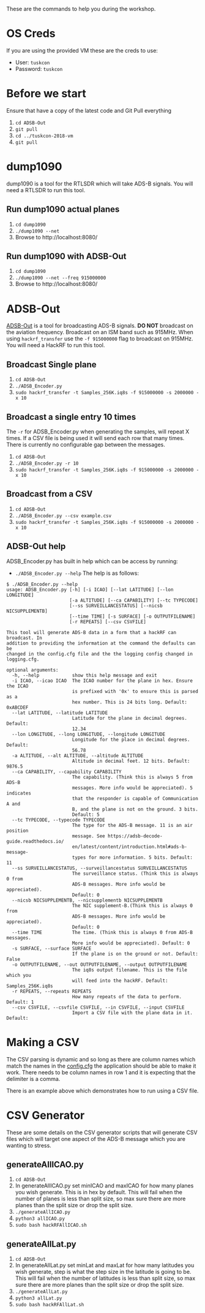 These are the commands to help you during the workshop.

# OS Creds
If you are using the provided VM these are the creds to use:
* User: `tuskcon`
* Password: `tuskcon`

# Before we start
Ensure that have a copy of the latest code and Git Pull everything
1. `cd ADSB-Out`
1. `git pull`
1. `cd ../tuskcon-2018-vm`
1. `git pull`

# dump1090
dump1090 is a tool for the RTLSDR which will take ADS-B signals. You will need a RTLSDR to run this tool.

## Run dump1090 actual planes
1. `cd dump1090`
1. `./dump1090 --net`
1. Browse to http://localhost:8080/

## Run dump1090 with ADSB-Out
1. `cd dump1090`
1. `./dump1090 --net --freq 915000000`
1. Browse to http://localhost:8080/

# ADSB-Out
[ADSB-Out](https://github.com/nzkarit/ADSB-Out) is a tool for broadcasting ADS-B signals. **DO NOT** broadcast on the aviation frequency. Broadcast on an ISM band such as 915MHz. When using `hackrf_transfer` use the `-f 915000000` flag to broadcast on 915MHz. You will need a HackRF to run this tool.

## Broadcast Single plane
1. `cd ADSB-Out`
1. `./ADSB_Encoder.py`
1. `sudo hackrf_transfer -t Samples_256K.iq8s -f 915000000 -s 2000000 -x 10`

## Broadcast a single entry 10 times
The `-r` for ADSB_Encoder.py when generating the samples, will repeat X times. If a CSV file is being used it will send each row that many times. There is currently no configurable gap between the messages.
1. `cd ADSB-Out`
1. `./ADSB_Encoder.py -r 10`
1. `sudo hackrf_transfer -t Samples_256K.iq8s -f 915000000 -s 2000000 -x 10`

## Broadcast from a CSV
1. `cd ADSB-Out`
1. `./ADSB_Encoder.py --csv example.csv`
1. `sudo hackrf_transfer -t Samples_256K.iq8s -f 915000000 -s 2000000 -x 10`

## ADSB-Out help
ADSB_Encoder.py has built in help which can be access by running:
* `./ADSB_Encoder.py --help`
The help is as follows:
```
$ ./ADSB_Encoder.py --help
usage: ADSB_Encoder.py [-h] [-i ICAO] [--lat LATITUDE] [--lon LONGITUDE]
                       [-a ALTITUDE] [--ca CAPABILITY] [--tc TYPECODE]
                       [--ss SURVEILLANCESTATUS] [--nicsb NICSUPPLEMENTB]
                       [--time TIME] [-s SURFACE] [-o OUTPUTFILENAME]
                       [-r REPEATS] [--csv CSVFILE]

This tool will generate ADS-B data in a form that a hackRF can broadcast. In
addition to providing the information at the command the defaults can be
changed in the config.cfg file and the the logging config changed in
logging.cfg.

optional arguments:
  -h, --help            show this help message and exit
  -i ICAO, --icao ICAO  The ICAO number for the plane in hex. Ensure the ICAO
                        is prefixed with '0x' to ensure this is parsed as a
                        hex number. This is 24 bits long. Default: 0xABCDEF
  --lat LATITUDE, --latitude LATITUDE
                        Latitude for the plane in decimal degrees. Default:
                        12.34
  --lon LONGITUDE, --long LONGITUDE, --longitude LONGITUDE
                        Longitude for the place in decimal degrees. Default:
                        56.78
  -a ALTITUDE, --alt ALTITUDE, --altitude ALTITUDE
                        Altitude in decimal feet. 12 bits. Default: 9876.5
  --ca CAPABILITY, --capability CAPABILITY
                        The capability. (Think this is always 5 from ADS-B
                        messages. More info would be appreciated). 5 indicates
                        that the responder is capable of Communication A and
                        B, and the plane is not on the ground. 3 bits.
                        Default: 5
  --tc TYPECODE, --typecode TYPECODE
                        The type for the ADS-B message. 11 is an air position
                        message. See https://adsb-decode-guide.readthedocs.io/
                        en/latest/content/introduction.html#ads-b-message-
                        types for more information. 5 bits. Default: 11
  --ss SURVEILLANCESTATUS, --surveillancestatus SURVEILLANCESTATUS
                        The surveillance status. (Think this is always 0 from
                        ADS-B messages. More info would be appreciated).
                        Default: 0
  --nicsb NICSUPPLEMENTB, --nicsupplementb NICSUPPLEMENTB
                        The NIC supplement-B.(Think this is always 0 from
                        ADS-B messages. More info would be appreciated).
                        Default: 0
  --time TIME           The time. (Think this is always 0 from ADS-B messages.
                        More info would be appreciated). Default: 0
  -s SURFACE, --surface SURFACE
                        If the plane is on the ground or not. Default: False
  -o OUTPUTFILENAME, --out OUTPUTFILENAME, --output OUTPUTFILENAME
                        The iq8s output filename. This is the file which you
                        will feed into the hackRF. Default: Samples_256K.iq8s
  -r REPEATS, --repeats REPEATS
                        How many repeats of the data to perform. Default: 1
  --csv CSVFILE, --csvfile CSVFILE, --in CSVFILE, --input CSVFILE
                        Import a CSV file with the plane data in it. Default:
```
# Making a CSV
The CSV parsing is dynamic and so long as there are column names which match the names in the [config.cfg](https://github.com/nzkarit/ADSB-Out/blob/master/config.cfg) the application should be able to make it work. There needs to be column names in row 1 and it is expecting that the delimiter is a comma.

There is an example above which demonstrates how to run using a CSV file.

# CSV Generator
These are some details on the CSV generator scripts that will generate CSV files which will target one aspect of the ADS-B message which you are wanting to stress.

## generateAllICAO.py
1. `cd ADSB-Out`
1. In generateAllICAO.py set minICAO and maxICAO for how many planes you wish generate. This is in hex by default. This will fail when the number of planes is less than split size, so max sure there are more planes than the split size or drop the split size.
1. `./generateAllICAO.py`
1. `python3 allICAO.py`
1. `sudo bash hackRFAllICAO.sh`

## generateAllLat.py
1. `cd ADSB-Out`
1. In generateAllLat.py set minLat and maxLat for how many latitudes you wish generate, step is what the step size in the latitude is going to be. This will fail when the number of latitudes is less than split size, so max sure there are more planes than the split size or drop the split size.
1. `./generateAllLat.py`
1. `python3 allLat.py`
1. `sudo bash hackRFAllLat.sh`

